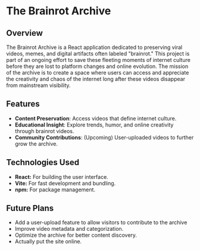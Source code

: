 # The Brainrot Archive

## Overview

The Brainrot Archive is a React application dedicated to preserving viral videos, memes, and digital artifacts often labeled "brainrot." This project is part of an ongoing effort to save these fleeting moments of internet culture before they are lost to platform changes and online evolution. The mission of the archive is to create a space where users can access and appreciate the creativity and chaos of the internet long after these videos disappear from mainstream visibility.

## Features

- **Content Preservation**: Access videos that define internet culture.
- **Educational Insight**: Explore trends, humor, and online creativity through brainrot videos.
- **Community Contributions**: (Upcoming) User-uploaded videos to further grow the archive.

## Technologies Used
- **React:** For building the user interface.
- **Vite:** For fast development and bundling.
- **npm:** For package management.

## Future Plans
- Add a user-upload feature to allow visitors to contribute to the archive
- Improve video metadata and categorization.
- Optimize the archive for better content discovery.
- Actually put the site online.